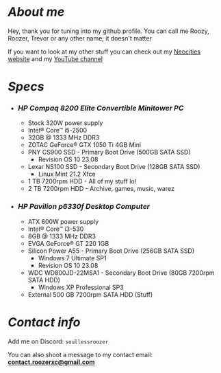 # *About me*
Hey, thank you for tuning into my github profile. You can call me Roozy, Roozer, Trevor or any other name; it doesn't matter

If you want to look at my other stuff you can check out my [Neocities website](https://roozerxc.neocities.org) and my [YouTube channel](https://youtube.com/@roozerxc)

# *Specs*
- ### *HP Compaq 8200 Elite Convertible Minitower PC*
  - Stock 320W power supply
  - Intel® Core™ i5-2500
  - 32GB @ 1333 MHz DDR3
  - ZOTAC GeForce® GTX 1050 Ti 4GB Mini
  - PNY CS900 SSD - Primary Boot Drive (500GB SATA SSD)
      - Revision OS 10 23.08
  - Lexar NS100 SSD - Secondary Boot Drive (128GB SATA SSD)
      - Linux Mint 21.2 Xfce
  - 1 TB 7200rpm HDD - All of my stuff lol
  - 2 TB 7200rpm HDD - Archive, games, music, warez
- ### *HP Pavilion p6330f Desktop Computer*
  - ATX 600W power supply
  - Intel® Core™ i3-530
  - 8GB @ 1333 MHz DDR3
  - EVGA GeForce® GT 220 1GB
  - Silicon Power A55 - Primary Boot Drive (256GB SATA SSD)
      - Windows 7 Ultimate SP1
      - Revision OS 10 23.08
  - WDC WD800JD-22MSA1 - Secondary Boot Drive (80GB 7200rpm SATA HDD)
      - Windows XP Professional SP3
  - External 500 GB 7200rpm SATA HDD (Stuff)

# *Contact info*
Add me on Discord: `soullessroozer`

You can also shoot a message to my contact email: **contact.roozerxc@gmail.com**
